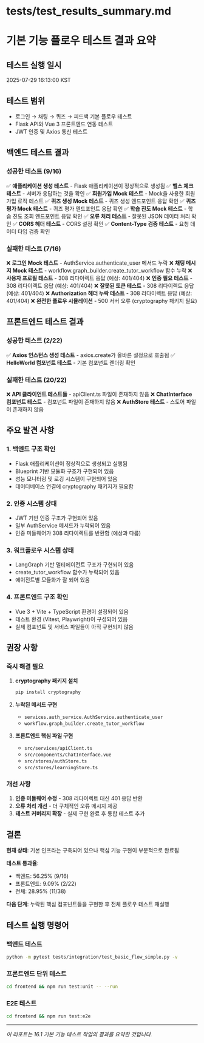 # tests/test_results_summary.md
# 기본 기능 플로우 테스트 결과 요약

## 테스트 실행 일시
2025-07-29 16:13:00 KST

## 테스트 범위
- 로그인 → 채팅 → 퀴즈 → 피드백 기본 플로우 테스트
- Flask API와 Vue 3 프론트엔드 연동 테스트
- JWT 인증 및 Axios 통신 테스트

## 백엔드 테스트 결과

### 성공한 테스트 (9/16)
✅ **애플리케이션 생성 테스트** - Flask 애플리케이션이 정상적으로 생성됨
✅ **헬스 체크 테스트** - 서버가 응답하는 것을 확인
✅ **회원가입 Mock 테스트** - Mock을 사용한 회원가입 로직 테스트
✅ **퀴즈 생성 Mock 테스트** - 퀴즈 생성 엔드포인트 응답 확인
✅ **퀴즈 평가 Mock 테스트** - 퀴즈 평가 엔드포인트 응답 확인
✅ **학습 진도 Mock 테스트** - 학습 진도 조회 엔드포인트 응답 확인
✅ **오류 처리 테스트** - 잘못된 JSON 데이터 처리 확인
✅ **CORS 헤더 테스트** - CORS 설정 확인
✅ **Content-Type 검증 테스트** - 요청 데이터 타입 검증 확인

### 실패한 테스트 (7/16)
❌ **로그인 Mock 테스트** - AuthService.authenticate_user 메서드 누락
❌ **채팅 메시지 Mock 테스트** - workflow.graph_builder.create_tutor_workflow 함수 누락
❌ **사용자 프로필 테스트** - 308 리다이렉트 응답 (예상: 401/404)
❌ **인증 필요 테스트** - 308 리다이렉트 응답 (예상: 401/404)
❌ **잘못된 토큰 테스트** - 308 리다이렉트 응답 (예상: 401/404)
❌ **Authorization 헤더 누락 테스트** - 308 리다이렉트 응답 (예상: 401/404)
❌ **완전한 플로우 시뮬레이션** - 500 서버 오류 (cryptography 패키지 필요)

## 프론트엔드 테스트 결과

### 성공한 테스트 (2/22)
✅ **Axios 인스턴스 생성 테스트** - axios.create가 올바른 설정으로 호출됨
✅ **HelloWorld 컴포넌트 테스트** - 기본 컴포넌트 렌더링 확인

### 실패한 테스트 (20/22)
❌ **API 클라이언트 테스트들** - apiClient.ts 파일이 존재하지 않음
❌ **ChatInterface 컴포넌트 테스트** - 컴포넌트 파일이 존재하지 않음
❌ **AuthStore 테스트** - 스토어 파일이 존재하지 않음

## 주요 발견 사항

### 1. 백엔드 구조 확인
- Flask 애플리케이션이 정상적으로 생성되고 실행됨
- Blueprint 기반 모듈화 구조가 구현되어 있음
- 성능 모니터링 및 로깅 시스템이 구현되어 있음
- 데이터베이스 연결에 cryptography 패키지가 필요함

### 2. 인증 시스템 상태
- JWT 기반 인증 구조가 구현되어 있음
- 일부 AuthService 메서드가 누락되어 있음
- 인증 미들웨어가 308 리다이렉트를 반환함 (예상과 다름)

### 3. 워크플로우 시스템 상태
- LangGraph 기반 멀티에이전트 구조가 구현되어 있음
- create_tutor_workflow 함수가 누락되어 있음
- 에이전트별 모듈화가 잘 되어 있음

### 4. 프론트엔드 구조 확인
- Vue 3 + Vite + TypeScript 환경이 설정되어 있음
- 테스트 환경 (Vitest, Playwright)이 구성되어 있음
- 실제 컴포넌트 및 서비스 파일들이 아직 구현되지 않음

## 권장 사항

### 즉시 해결 필요
1. **cryptography 패키지 설치**
   ```bash
   pip install cryptography
   ```

2. **누락된 메서드 구현**
   - `services.auth_service.AuthService.authenticate_user`
   - `workflow.graph_builder.create_tutor_workflow`

3. **프론트엔드 핵심 파일 구현**
   - `src/services/apiClient.ts`
   - `src/components/ChatInterface.vue`
   - `src/stores/authStore.ts`
   - `src/stores/learningStore.ts`

### 개선 사항
1. **인증 미들웨어 수정** - 308 리다이렉트 대신 401 응답 반환
2. **오류 처리 개선** - 더 구체적인 오류 메시지 제공
3. **테스트 커버리지 확장** - 실제 구현 완료 후 통합 테스트 추가

## 결론

**현재 상태**: 기본 인프라는 구축되어 있으나 핵심 기능 구현이 부분적으로 완료됨

**테스트 통과율**: 
- 백엔드: 56.25% (9/16)
- 프론트엔드: 9.09% (2/22)
- 전체: 28.95% (11/38)

**다음 단계**: 누락된 핵심 컴포넌트들을 구현한 후 전체 플로우 테스트 재실행

## 테스트 실행 명령어

### 백엔드 테스트
```bash
python -m pytest tests/integration/test_basic_flow_simple.py -v
```

### 프론트엔드 단위 테스트
```bash
cd frontend && npm run test:unit -- --run
```

### E2E 테스트
```bash
cd frontend && npm run test:e2e
```

---
*이 리포트는 16.1 기본 기능 테스트 작업의 결과를 요약한 것입니다.*